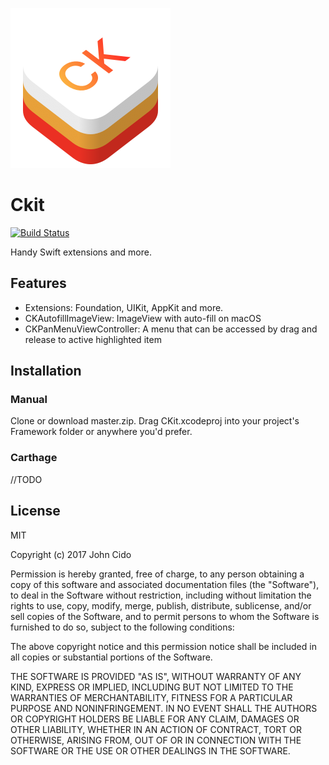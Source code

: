 ![Icon](icon@2x.png)

# Ckit

[![Build Status](https://travis-ci.org/JohnCido/CKit.svg?branch=master)](https://travis-ci.org/JohnCido/CKit)

Handy Swift extensions and more.



## Features

- Extensions: Foundation, UIKit, AppKit and more.
- CKAutofillImageView: ImageView with auto-fill on macOS
- CKPanMenuViewController: A menu that can be accessed by drag and release to active highlighted item



## Installation

### Manual

Clone or download master.zip. Drag CKit.xcodeproj into your project's Framework folder or anywhere you'd prefer.

### Carthage

//TODO



## License

MIT

Copyright (c) 2017 John Cido

Permission is hereby granted, free of charge, to any person obtaining a copy
of this software and associated documentation files (the "Software"), to deal
in the Software without restriction, including without limitation the rights
to use, copy, modify, merge, publish, distribute, sublicense, and/or sell
copies of the Software, and to permit persons to whom the Software is
furnished to do so, subject to the following conditions:

The above copyright notice and this permission notice shall be included in all
copies or substantial portions of the Software.

THE SOFTWARE IS PROVIDED "AS IS", WITHOUT WARRANTY OF ANY KIND, EXPRESS OR
IMPLIED, INCLUDING BUT NOT LIMITED TO THE WARRANTIES OF MERCHANTABILITY,
FITNESS FOR A PARTICULAR PURPOSE AND NONINFRINGEMENT. IN NO EVENT SHALL THE
AUTHORS OR COPYRIGHT HOLDERS BE LIABLE FOR ANY CLAIM, DAMAGES OR OTHER
LIABILITY, WHETHER IN AN ACTION OF CONTRACT, TORT OR OTHERWISE, ARISING FROM,
OUT OF OR IN CONNECTION WITH THE SOFTWARE OR THE USE OR OTHER DEALINGS IN THE
SOFTWARE.